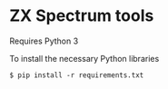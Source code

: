 # ZX Spectrum tools

Requires Python 3

To install the necessary Python libraries

```
$ pip install -r requirements.txt
```
